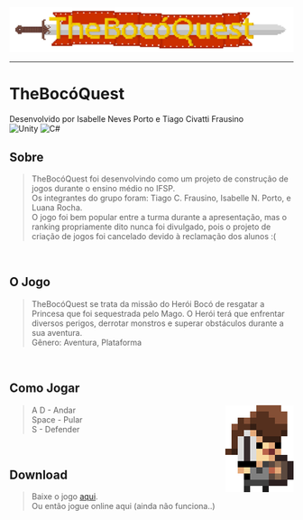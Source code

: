 <center>
	<img src="images/Logo.png" width=1058 alt="TheBocoQuest Logo"/>
</center>

---

# TheBocóQuest
Desenvolvido por Isabelle Neves Porto e Tiago Civatti Frausino  
![Unity](https://img.shields.io/badge/Unity-ffffff?logo=Unity&logoColor=black&style=for-the-badge)
![C#](https://img.shields.io/badge/C%20Sharp-239120?logo=csharp&style=for-the-badge)


 ## Sobre
> TheBocóQuest foi desenvolvindo como um projeto de construção de jogos durante o ensino médio no IFSP.  
> Os integrantes do grupo foram: Tiago C. Frausino, Isabelle N. Porto, e Luana Rocha.  
> O jogo foi bem popular entre a turma durante a apresentação, mas o ranking propriamente dito nunca foi divulgado, pois o projeto de criação de jogos foi cancelado devido à reclamação dos alunos :(

<br>

 ## O Jogo
> TheBocóQuest se trata da missão do Herói Bocó de resgatar a Princesa que foi sequestrada pelo Mago. O Herói terá que enfrentar diversos perigos, derrotar monstros e superar obstáculos durante a sua aventura.  
> Gênero: Aventura, Plataforma

<br>

 ## Como Jogar
> <img align="right" src="images/player.png" width=121 alt="Hero">  
> A D - Andar<br>
> Space - Pular<br>
> S - Defender

<br>

## Download
> Baixe o jogo [aqui](https://raw.github.com/IsabelleNP/TheBocoQuest/main/TheBocoQuest.exe).  
> Ou então jogue online aqui (ainda não funciona..)

